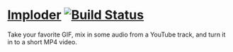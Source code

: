 # [Imploder](http://exportgifsound.com) [![Build Status](https://travis-ci.org/waltz/imploder.svg?branch=master)](https://travis-ci.org/waltz/imploder)

Take your favorite GIF, mix in some audio from a YouTube track, and turn it
in to a short MP4 video.
